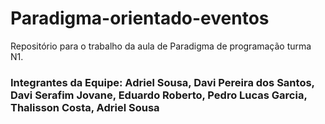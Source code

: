 # Paradigma-orientado-eventos
Repositório para o trabalho da aula de Paradigma de programação turma N1.

### Integrantes da Equipe: Adriel Sousa, Davi Pereira dos Santos, Davi Serafim Jovane, Eduardo Roberto, Pedro Lucas Garcia, Thalisson Costa, Adriel Sousa 
